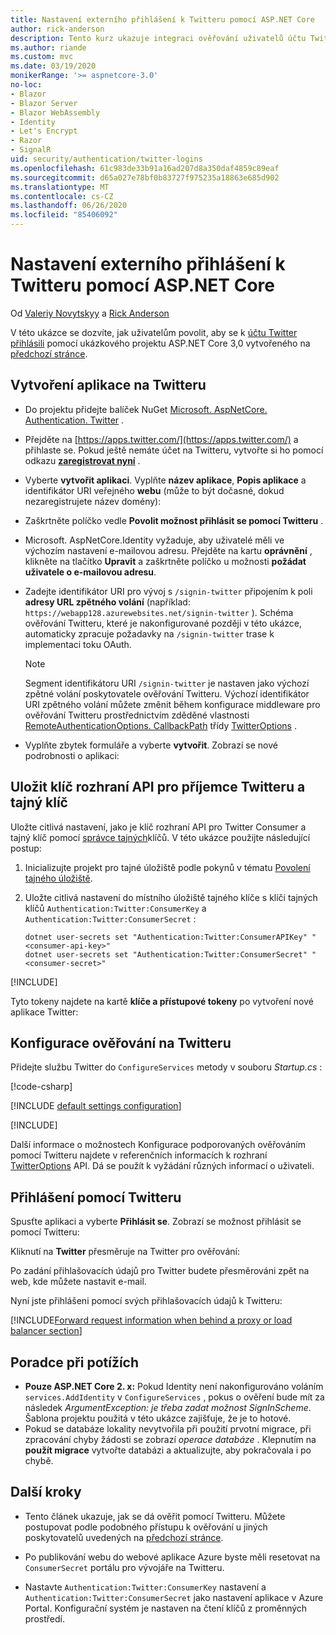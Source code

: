 ```yaml
---
title: Nastavení externího přihlášení k Twitteru pomocí ASP.NET Core
author: rick-anderson
description: Tento kurz ukazuje integraci ověřování uživatelů účtu Twitteru do existující aplikace ASP.NET Core.
ms.author: riande
ms.custom: mvc
ms.date: 03/19/2020
monikerRange: '>= aspnetcore-3.0'
no-loc:
- Blazor
- Blazor Server
- Blazor WebAssembly
- Identity
- Let's Encrypt
- Razor
- SignalR
uid: security/authentication/twitter-logins
ms.openlocfilehash: 61c983de33b91a16ad207d8a350daf4859c89eaf
ms.sourcegitcommit: d65a027e78bf0b83727f975235a18863e685d902
ms.translationtype: MT
ms.contentlocale: cs-CZ
ms.lasthandoff: 06/26/2020
ms.locfileid: "85406092"
---
```

# <a name="twitter-external-sign-in-setup-with-aspnet-core"></a>Nastavení externího přihlášení k Twitteru pomocí ASP.NET Core

Od [Valeriy Novytskyy](https://github.com/01binary) a [Rick Anderson](https://twitter.com/RickAndMSFT)

V této ukázce se dozvíte, jak uživatelům povolit, aby se k [účtu Twitter přihlásili](https://dev.twitter.com/web/sign-in/desktop-browser) pomocí ukázkového projektu ASP.NET Core 3,0 vytvořeného na [předchozí stránce](xref:security/authentication/social/index).

## <a name="create-the-app-in-twitter"></a>Vytvoření aplikace na Twitteru

* Do projektu přidejte balíček NuGet [Microsoft. AspNetCore. Authentication. Twitter](https://www.nuget.org/packages/Microsoft.AspNetCore.Authentication.Twitter/3.0.0) .

* Přejděte na [https://apps.twitter.com/](https://apps.twitter.com/) a přihlaste se. Pokud ještě nemáte účet na Twitteru, vytvořte si ho pomocí odkazu **[zaregistrovat nyní](https://twitter.com/signup)** .

* Vyberte **vytvořit aplikaci**. Vyplňte **název aplikace**, **Popis aplikace** a identifikátor URI veřejného **webu** (může to být dočasné, dokud nezaregistrujete název domény):

* Zaškrtněte políčko vedle **Povolit možnost přihlásit se pomocí Twitteru** .

* Microsoft. AspNetCore.Identity vyžaduje, aby uživatelé měli ve výchozím nastavení e-mailovou adresu. Přejděte na kartu **oprávnění** , klikněte na tlačítko **Upravit** a zaškrtněte políčko u možnosti **požádat uživatele o e-mailovou adresu**.

* Zadejte identifikátor URI pro vývoj s `/signin-twitter` připojením k poli **adresy URL zpětného volání** (například: `https://webapp128.azurewebsites.net/signin-twitter` ). Schéma ověřování Twitteru, které je nakonfigurované později v této ukázce, automaticky zpracuje požadavky na `/signin-twitter` trase k implementaci toku OAuth.

  > [!NOTE]
  > Segment identifikátoru URI `/signin-twitter` je nastaven jako výchozí zpětné volání poskytovatele ověřování Twitteru. Výchozí identifikátor URI zpětného volání můžete změnit během konfigurace middleware pro ověřování Twitteru prostřednictvím zděděné vlastnosti [RemoteAuthenticationOptions. CallbackPath](/dotnet/api/microsoft.aspnetcore.authentication.remoteauthenticationoptions.callbackpath) třídy [TwitterOptions](/dotnet/api/microsoft.aspnetcore.authentication.twitter.twitteroptions) .

* Vyplňte zbytek formuláře a vyberte **vytvořit**. Zobrazí se nové podrobnosti o aplikaci:

## <a name="store-the-twitter-consumer-api-key-and-secret"></a>Uložit klíč rozhraní API pro příjemce Twitteru a tajný klíč

Uložte citlivá nastavení, jako je klíč rozhraní API pro Twitter Consumer a tajný klíč pomocí [správce tajných](xref:security/app-secrets)klíčů. V této ukázce použijte následující postup:

1. Inicializujte projekt pro tajné úložiště podle pokynů v tématu [Povolení tajného úložiště](xref:security/app-secrets#enable-secret-storage).
1. Uložte citlivá nastavení do místního úložiště tajného klíče s klíči tajných klíčů `Authentication:Twitter:ConsumerKey` a `Authentication:Twitter:ConsumerSecret` :

    ```dotnetcli
    dotnet user-secrets set "Authentication:Twitter:ConsumerAPIKey" "<consumer-api-key>"
    dotnet user-secrets set "Authentication:Twitter:ConsumerSecret" "<consumer-secret>"
    ```

[!INCLUDE[](~/includes/environmentVarableColon.md)]

Tyto tokeny najdete na kartě **klíče a přístupové tokeny** po vytvoření nové aplikace Twitter:

## <a name="configure-twitter-authentication"></a>Konfigurace ověřování na Twitteru

Přidejte službu Twitter do `ConfigureServices` metody v souboru *Startup.cs* :

[!code-csharp[](~/security/authentication/social/social-code/3.x/StartupTwitter3x.cs?name=snippet&highlight=10-15)]

[!INCLUDE [default settings configuration](includes/default-settings.md)]

[!INCLUDE[](includes/chain-auth-providers.md)]

Další informace o možnostech Konfigurace podporovaných ověřováním pomocí Twitteru najdete v referenčních informacích k rozhraní [TwitterOptions](/dotnet/api/microsoft.aspnetcore.builder.twitteroptions) API. Dá se použít k vyžádání různých informací o uživateli.

## <a name="sign-in-with-twitter"></a>Přihlášení pomocí Twitteru

Spusťte aplikaci a vyberte **Přihlásit se**. Zobrazí se možnost přihlásit se pomocí Twitteru:

Kliknutí na **Twitter** přesměruje na Twitter pro ověřování:

Po zadání přihlašovacích údajů pro Twitter budete přesměrováni zpět na web, kde můžete nastavit e-mail.

Nyní jste přihlášeni pomocí svých přihlašovacích údajů k Twitteru:

[!INCLUDE[Forward request information when behind a proxy or load balancer section](includes/forwarded-headers-middleware.md)]

<!-- 
### React to cancel Authorize External sign-in
Twitter doesn't support AccessDeniedPath
Rather in the twitter setup, you can provide an External sign-in homepage. The external sign-in homepage doesn't support localhost. Tested with https://cors3.azurewebsites.net/ and that works.
-->

## <a name="troubleshooting"></a>Poradce při potížích

* **Pouze ASP.NET Core 2. x:** Pokud Identity není nakonfigurováno voláním `services.AddIdentity` v `ConfigureServices` , pokus o ověření bude mít za následek *ArgumentException: je třeba zadat možnost SignInScheme*. Šablona projektu použitá v této ukázce zajišťuje, že je to hotové.
* Pokud se databáze lokality nevytvořila při použití prvotní migrace, při zpracování chyby žádosti se zobrazí *operace databáze* . Klepnutím na **použít migrace** vytvořte databázi a aktualizujte, aby pokračovala i po chybě.

## <a name="next-steps"></a>Další kroky

* Tento článek ukazuje, jak se dá ověřit pomocí Twitteru. Můžete postupovat podle podobného přístupu k ověřování u jiných poskytovatelů uvedených na [předchozí stránce](xref:security/authentication/social/index).

* Po publikování webu do webové aplikace Azure byste měli resetovat na `ConsumerSecret` portálu pro vývojáře na Twitteru.

* Nastavte `Authentication:Twitter:ConsumerKey` nastavení a `Authentication:Twitter:ConsumerSecret` jako nastavení aplikace v Azure Portal. Konfigurační systém je nastaven na čtení klíčů z proměnných prostředí.
